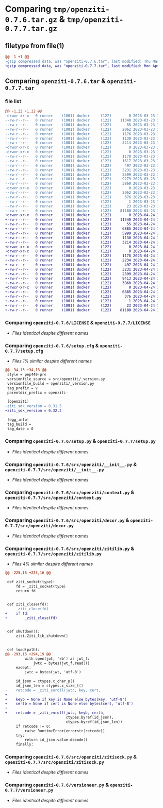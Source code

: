 # Comparing `tmp/openziti-0.7.6.tar.gz` & `tmp/openziti-0.7.7.tar.gz`

## filetype from file(1)

```diff
@@ -1 +1 @@
-gzip compressed data, was "openziti-0.7.6.tar", last modified: Thu Mar 23 14:05:54 2023, max compression
+gzip compressed data, was "openziti-0.7.7.tar", last modified: Mon Apr 24 17:37:04 2023, max compression
```

## Comparing `openziti-0.7.6.tar` & `openziti-0.7.7.tar`

### file list

```diff
@@ -1,22 +1,22 @@
-drwxr-xr-x   0 runner    (1001) docker     (122)        0 2023-03-23 14:05:54.381090 openziti-0.7.6/
--rw-r--r--   0 runner    (1001) docker     (122)    11340 2023-03-23 14:05:46.000000 openziti-0.7.6/LICENSE
--rw-r--r--   0 runner    (1001) docker     (122)       55 2023-03-23 14:05:46.000000 openziti-0.7.6/MANIFEST.in
--rw-r--r--   0 runner    (1001) docker     (122)     2062 2023-03-23 14:05:54.381090 openziti-0.7.6/PKG-INFO
--rw-r--r--   0 runner    (1001) docker     (122)     1176 2023-03-23 14:05:46.000000 openziti-0.7.6/README.md
--rw-r--r--   0 runner    (1001) docker     (122)     1130 2023-03-23 14:05:54.381090 openziti-0.7.6/setup.cfg
--rw-r--r--   0 runner    (1001) docker     (122)     3214 2023-03-23 14:05:46.000000 openziti-0.7.6/setup.py
-drwxr-xr-x   0 runner    (1001) docker     (122)        0 2023-03-23 14:05:54.377090 openziti-0.7.6/src/
-drwxr-xr-x   0 runner    (1001) docker     (122)        0 2023-03-23 14:05:54.381090 openziti-0.7.6/src/openziti/
--rw-r--r--   0 runner    (1001) docker     (122)     1178 2023-03-23 14:05:46.000000 openziti-0.7.6/src/openziti/__init__.py
--rw-r--r--   0 runner    (1001) docker     (122)     1617 2023-03-23 14:05:46.000000 openziti-0.7.6/src/openziti/__main__.py
--rw-r--r--   0 runner    (1001) docker     (122)      497 2023-03-23 14:05:54.381090 openziti-0.7.6/src/openziti/_version.py
--rw-r--r--   0 runner    (1001) docker     (122)     3231 2023-03-23 14:05:46.000000 openziti-0.7.6/src/openziti/context.py
--rw-r--r--   0 runner    (1001) docker     (122)     2599 2023-03-23 14:05:46.000000 openziti-0.7.6/src/openziti/decor.py
--rw-r--r--   0 runner    (1001) docker     (122)     9279 2023-03-23 14:05:46.000000 openziti-0.7.6/src/openziti/zitilib.py
--rw-r--r--   0 runner    (1001) docker     (122)     3860 2023-03-23 14:05:46.000000 openziti-0.7.6/src/openziti/zitisock.py
-drwxr-xr-x   0 runner    (1001) docker     (122)        0 2023-03-23 14:05:54.381090 openziti-0.7.6/src/openziti.egg-info/
--rw-r--r--   0 runner    (1001) docker     (122)     2062 2023-03-23 14:05:54.000000 openziti-0.7.6/src/openziti.egg-info/PKG-INFO
--rw-r--r--   0 runner    (1001) docker     (122)      376 2023-03-23 14:05:54.000000 openziti-0.7.6/src/openziti.egg-info/SOURCES.txt
--rw-r--r--   0 runner    (1001) docker     (122)        1 2023-03-23 14:05:54.000000 openziti-0.7.6/src/openziti.egg-info/dependency_links.txt
--rw-r--r--   0 runner    (1001) docker     (122)       23 2023-03-23 14:05:54.000000 openziti-0.7.6/src/openziti.egg-info/top_level.txt
--rw-r--r--   0 runner    (1001) docker     (122)    81180 2023-03-23 14:05:46.000000 openziti-0.7.6/versioneer.py
+drwxr-xr-x   0 runner    (1001) docker     (122)        0 2023-04-24 17:37:04.670298 openziti-0.7.7/
+-rw-r--r--   0 runner    (1001) docker     (122)    11340 2023-04-24 17:36:48.000000 openziti-0.7.7/LICENSE
+-rw-r--r--   0 runner    (1001) docker     (122)       55 2023-04-24 17:36:48.000000 openziti-0.7.7/MANIFEST.in
+-rw-r--r--   0 runner    (1001) docker     (122)     6885 2023-04-24 17:37:04.670298 openziti-0.7.7/PKG-INFO
+-rw-r--r--   0 runner    (1001) docker     (122)     5999 2023-04-24 17:36:48.000000 openziti-0.7.7/README.md
+-rw-r--r--   0 runner    (1001) docker     (122)     1130 2023-04-24 17:37:04.674298 openziti-0.7.7/setup.cfg
+-rw-r--r--   0 runner    (1001) docker     (122)     3214 2023-04-24 17:36:48.000000 openziti-0.7.7/setup.py
+drwxr-xr-x   0 runner    (1001) docker     (122)        0 2023-04-24 17:37:04.666298 openziti-0.7.7/src/
+drwxr-xr-x   0 runner    (1001) docker     (122)        0 2023-04-24 17:37:04.674298 openziti-0.7.7/src/openziti/
+-rw-r--r--   0 runner    (1001) docker     (122)     1178 2023-04-24 17:36:48.000000 openziti-0.7.7/src/openziti/__init__.py
+-rw-r--r--   0 runner    (1001) docker     (122)     2234 2023-04-24 17:36:48.000000 openziti-0.7.7/src/openziti/__main__.py
+-rw-r--r--   0 runner    (1001) docker     (122)      497 2023-04-24 17:37:04.674298 openziti-0.7.7/src/openziti/_version.py
+-rw-r--r--   0 runner    (1001) docker     (122)     3231 2023-04-24 17:36:48.000000 openziti-0.7.7/src/openziti/context.py
+-rw-r--r--   0 runner    (1001) docker     (122)     2599 2023-04-24 17:36:48.000000 openziti-0.7.7/src/openziti/decor.py
+-rw-r--r--   0 runner    (1001) docker     (122)     9413 2023-04-24 17:36:48.000000 openziti-0.7.7/src/openziti/zitilib.py
+-rw-r--r--   0 runner    (1001) docker     (122)     3860 2023-04-24 17:36:48.000000 openziti-0.7.7/src/openziti/zitisock.py
+drwxr-xr-x   0 runner    (1001) docker     (122)        0 2023-04-24 17:37:04.670298 openziti-0.7.7/src/openziti.egg-info/
+-rw-r--r--   0 runner    (1001) docker     (122)     6885 2023-04-24 17:37:04.000000 openziti-0.7.7/src/openziti.egg-info/PKG-INFO
+-rw-r--r--   0 runner    (1001) docker     (122)      376 2023-04-24 17:37:04.000000 openziti-0.7.7/src/openziti.egg-info/SOURCES.txt
+-rw-r--r--   0 runner    (1001) docker     (122)        1 2023-04-24 17:37:04.000000 openziti-0.7.7/src/openziti.egg-info/dependency_links.txt
+-rw-r--r--   0 runner    (1001) docker     (122)       23 2023-04-24 17:37:04.000000 openziti-0.7.7/src/openziti.egg-info/top_level.txt
+-rw-r--r--   0 runner    (1001) docker     (122)    81180 2023-04-24 17:36:48.000000 openziti-0.7.7/versioneer.py
```

### Comparing `openziti-0.7.6/LICENSE` & `openziti-0.7.7/LICENSE`

 * *Files identical despite different names*

### Comparing `openziti-0.7.6/setup.cfg` & `openziti-0.7.7/setup.cfg`

 * *Files 1% similar despite different names*

```diff
@@ -34,13 +34,13 @@
 style = pep440-pre
 versionfile_source = src/openziti/_version.py
 versionfile_build = openziti/_version.py
 tag_prefix = v
 parentdir_prefix = openziti-
 
 [openziti]
-ziti_sdk_version = 0.31.5
+ziti_sdk_version = 0.32.2
 
 [egg_info]
 tag_build = 
 tag_date = 0
```

### Comparing `openziti-0.7.6/setup.py` & `openziti-0.7.7/setup.py`

 * *Files identical despite different names*

### Comparing `openziti-0.7.6/src/openziti/__init__.py` & `openziti-0.7.7/src/openziti/__init__.py`

 * *Files identical despite different names*

### Comparing `openziti-0.7.6/src/openziti/context.py` & `openziti-0.7.7/src/openziti/context.py`

 * *Files identical despite different names*

### Comparing `openziti-0.7.6/src/openziti/decor.py` & `openziti-0.7.7/src/openziti/decor.py`

 * *Files identical despite different names*

### Comparing `openziti-0.7.6/src/openziti/zitilib.py` & `openziti-0.7.7/src/openziti/zitilib.py`

 * *Files 4% similar despite different names*

```diff
@@ -225,15 +225,16 @@
 
 def ziti_socket(type):
     fd = _ziti_socket(type)
     return fd
 
 
 def ziti_close(fd):
-    _ziti_close(fd)
+    if fd:
+        _ziti_close(fd)
 
 
 def shutdown():
     ziti.Ziti_lib_shutdown()
 
 
 def load(path):
@@ -293,15 +294,19 @@
         with open(jwt, 'rb') as jwt_f:
             jwtc = bytes(jwt_f.read())
     except:
         jwtc = bytes(jwt, 'utf-8')
 
     id_json = ctypes.c_char_p()
     id_json_len = ctypes.c_size_t()
-    retcode = _ziti_enroll(jwtc, key, cert,
+
+    keyb = None if key is None else bytes(key, 'utf-8')
+    certb = None if cert is None else bytes(cert, 'utf-8')
+
+    retcode = _ziti_enroll(jwtc, keyb, certb,
                            ctypes.byref(id_json),
                            ctypes.byref(id_json_len))
     if retcode != 0:
         raise RuntimeError(errorstr(retcode))
     try:
         return id_json.value.decode()
     finally:
```

### Comparing `openziti-0.7.6/src/openziti/zitisock.py` & `openziti-0.7.7/src/openziti/zitisock.py`

 * *Files identical despite different names*

### Comparing `openziti-0.7.6/versioneer.py` & `openziti-0.7.7/versioneer.py`

 * *Files identical despite different names*

